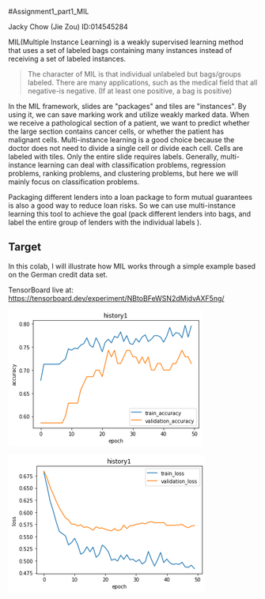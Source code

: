 #Assignment1_part1_MIL


Jacky Chow (Jie Zou) ID:014545284


MIL(Multiple Instance Learning) is a weakly supervised learning method that uses a set of labeled bags containing many instances instead of receiving a set of labeled instances.


> The character of  MIL is that individual unlabeled but bags/groups labeled. 
There are many applications, such as the medical field that all negative-is negative. (If at least one positive, a bag is positive)


In the MIL framework, slides are "packages" and tiles are "instances". By using it, we can save marking work and utilize weakly marked data.
When we receive a pathological section of a patient, we want to predict whether the large section contains cancer cells, or whether the patient has malignant cells. Multi-instance learning is a good choice because the doctor does not need to divide a single cell or divide each cell. Cells are labeled with tiles. Only the entire slide requires labels.
Generally, multi-instance learning can deal with classification problems, regression problems, ranking problems, and clustering problems, but here we will mainly focus on classification problems.

Packaging different lenders into a loan package to form mutual guarantees is also a good way to reduce loan risks. So we can use multi-instance learning this tool to achieve the goal (pack different lenders into bags, and label the entire group of lenders with the individual labels ).

## Target
In this colab, I will illustrate how MIL works through a simple example based on the German credit data set.

TensorBoard live at: https://tensorboard.dev/experiment/NBtoBFeWSN2dMjdvAXF5ng/

![image](https://github.com/zjzsu2000/CMPE297_Sec49AdvanceDL/blob/master/Assignment_1/Assignment_1_Part_1/hist1.png)

![image](https://github.com/zjzsu2000/CMPE297_Sec49AdvanceDL/blob/master/Assignment_1/Assignment_1_Part_1/hist1_loss.png)

